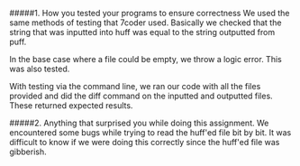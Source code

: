 #####1. How you tested your programs to ensure correctness
We used the same methods of testing that 7coder used. Basically we checked that the 
string that was inputted into huff was equal to the string outputted from puff.

In the base case where a file could be empty, we throw a logic error. This was also tested.

With testing via the command line, we ran our code with all the files provided and did the 
diff command on the inputted and outputted files. These returned expected results.

#####2. Anything that surprised you while doing this assignment.
We encountered some bugs while trying to read the huff'ed file bit by bit. It was difficult to 
know if we were doing this correctly since the huff'ed file was gibberish. 